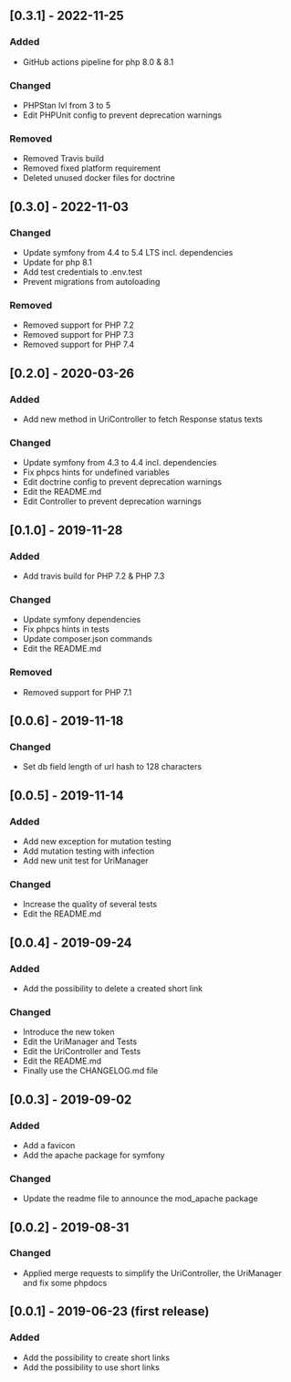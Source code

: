 ## [0.3.1] - 2022-11-25
### Added
- GitHub actions pipeline for php 8.0 & 8.1
### Changed
- PHPStan lvl from 3 to 5
- Edit PHPUnit config to prevent deprecation warnings
### Removed
- Removed Travis build
- Removed fixed platform requirement
- Deleted unused docker files for doctrine

## [0.3.0] - 2022-11-03
### Changed
- Update symfony from 4.4 to 5.4 LTS incl. dependencies
- Update for php 8.1
- Add test credentials to .env.test
- Prevent migrations from autoloading
### Removed
- Removed support for PHP 7.2
- Removed support for PHP 7.3
- Removed support for PHP 7.4

## [0.2.0] - 2020-03-26
### Added
- Add new method in UriController to fetch Response status texts
### Changed
- Update symfony from 4.3 to 4.4 incl. dependencies
- Fix phpcs hints for undefined variables
- Edit doctrine config to prevent deprecation warnings
- Edit the README.md 
- Edit Controller to prevent deprecation warnings

## [0.1.0] - 2019-11-28
### Added
- Add travis build for PHP 7.2 & PHP 7.3
### Changed
- Update symfony dependencies
- Fix phpcs hints in tests
- Update composer.json commands
- Edit the README.md 
### Removed
- Removed support for PHP 7.1

## [0.0.6] - 2019-11-18
### Changed
- Set db field length of url hash to 128 characters

## [0.0.5] - 2019-11-14
### Added
- Add new exception for mutation testing
- Add mutation testing with infection
- Add new unit test for UriManager
### Changed
- Increase the quality of several tests
- Edit the README.md 

## [0.0.4] - 2019-09-24
### Added
- Add the possibility to delete a created short link
### Changed
- Introduce the new token
- Edit the UriManager and Tests
- Edit the UriController and Tests
- Edit the README.md
- Finally use the CHANGELOG.md file

## [0.0.3] - 2019-09-02
### Added
- Add a favicon
- Add the apache package for symfony
### Changed
- Update the readme file to announce the mod_apache package

## [0.0.2] - 2019-08-31
### Changed
- Applied merge requests to simplify the UriController, 
the UriManager and fix some phpdocs 

## [0.0.1] - 2019-06-23 (first release)
### Added
- Add the possibility to create short links
- Add the possibility to use short links
